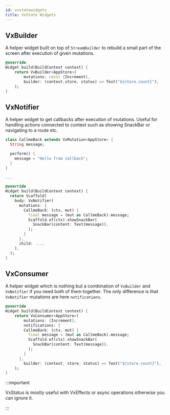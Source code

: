 ```yaml
---
id: vxstatewidgets
title: VxState Widgets
---
```


## VxBuilder

A helper widget built on top of `StreamBuilder` to rebuild a small part of the screen after execution of given mutations.

```dart
@override
Widget build(BuildContext context) {
    return VxBuilder<AppStore>(
        mutations: const {Increment},
        builder: (context,store, status) => Text("${store.count}"),
    );
}
```

## VxNotifier

A helper widget to get callbacks after execution of mutations. Useful for handling actions connected to context such as showing SnackBar or navigating to a route etc.

```dart
class CallmeBack extends VxMutation<AppStore> {
  String message;

  perform() {
    message = "Hello from callback";
  }
}

...

@override
Widget build(BuildContext context) {
  return Scaffold(
    body: VxNotifier(
      mutations: {
        CallmeBack: (ctx, mut) {
          final message = (mut as CallmeBack).message;
          Scaffold.of(ctx).showSnackBar(
            SnackBar(content: Text(message)),
          );
        }
      },
      child: ...,
    ),
  );
}
```

## VxConsumer

A helper widget which is nothing but a combination of `VxBuilder` and `VxNotifier` if you need both of them together. The only difference is that `VxNotifier` mutations are here `notifications`.

```dart
@override
Widget build(BuildContext context) {
    return VxConsumer<AppStore>(
        mutations: {Increment},
        notifications: {
        CallmeBack: (ctx, mut) {
          final message = (mut as CallmeBack).message;
          Scaffold.of(ctx).showSnackBar(
            SnackBar(content: Text(message)),
          );
        }
      },
        builder: (context, store, status) => Text("${store.count}"),
    );
}
```

:::important

VxStatus is mostly useful with VxEffects or async operations otherwise you can ignore it.

:::
